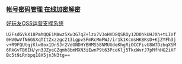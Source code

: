 ### [帐号密码管理 在线加密解密](http://tool.oschina.net/encrypt)

 [好玩友OSS运营支撑系统](http://dev.sdk-oss.haowanyou.com)
```
U2FsdGVkX18PmhQQE1MAwz5Xw3G7qZ+lzx7V3oHVD8QSROy12D0hkUHJXh+tLIVf
0HV0wVfN6GSXqTItZxzzgc213LgpvSFmRcMmFWJ/ir1k1KcmsHK8KsD+KjZYFh3j
v+R9FQUtgjKlw8ox1DnSJr2VdGNDHYBHMS58NMUUdeKhgRjOCCFivU8W7DzbqXSM
6RkGvTB6IH/yn3JZyeGZqmh8bmMXN3iEwnP9t63PceKlj5TkcWvrJ7pMfhHG2iXF
Bc5t9iRnbpq18X5jn3N3tg==
```




